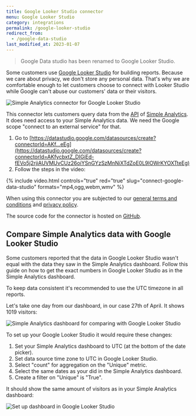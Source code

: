 ```yaml
---
title: Google Looker Studio connector
menu: Google Looker Studio
category: integrations
permalink: /google-looker-studio
redirect_from: 
  - /google-data-studio
last_modified_at: 2023-01-07
---
```


> Google Data studio has been renamed to Google Looker Studio.

Some customers use [Google Looker Studio](https://datastudio.google.com/) for building reports. Because we care about privacy, we don't store any personal data. That's why we are comfortable enough to let customers choose to connect with Looker Studio while Google can't abuse our customers' data or their visitors.

<img class="border-radius" src="https://assets.simpleanalytics.com/docs/google-data-studio/connector.jpg" alt="Simple Analytics connector for Google Looker Studio" />

This connector lets customers query data from the [API](/api) of [Simple Analytics](https://simpleanalytics.com/). It does need access to your Simple Analytics data. We need the Google scope "connect to an external service" for that.

1. Go to [https://datastudio.google.com/datasources/create?connectorId=AKf...eEg](https://datastudio.google.com/datasources/create?connectorId=AKfycbxtZ_DIGiEd-fEVo5j2rjiAUVMUvCUz26oiYSnGYzSzMnNiXTdZoE0L9lOWrKYOXTteEg)
1. Follow the steps in the video:

{%
  include video.html
  controls="true"
  red="true"
  slug="connect-google-data-studio"
  formats="mp4,ogg,webm,wmv"
%}

When using this connector you are subjected to our [general terms and conditions](https://simpleanalytics.com/general-terms-and-conditions) and [privacy policy](https://simpleanalytics.com/privacy).

The source code for the connector is hosted on [GitHub](https://github.com/simpleanalytics/google-data-studio/).

## Compare Simple Analytics data with Google Looker Studio

Some customers reported that the data in Google Looker Studio wasn't equal with the data they saw in the Simple Analytics dashboard. Follow this guide on how to get the exact numbers in Google Looker Studio as in the Simple Analytics dashboard.

To keep data consistent it's recommended to use the UTC timezone in all reports.

Let's take one day from our dashboard, in our case 27th of April. It shows 1019 visitors:

<img class="border-radius" src="https://assets.simpleanalytics.com/docs/google-data-studio/simple-analytics-dashboard.png" alt="Simple Analytics dashboard for comparing with Google Looker Studio" />

To set up your Google Looker Studio it would require these changes:

1. Set your Simple Analytics dashboard to UTC (at the bottom of the date picker).
2. Set data source time zone to UTC in Google Looker Studio.
3. Select "count" for aggregation on the "Unique" metric.
4. Select the same dates as your did in the Simple Analytics dashboard.
5. Create a filter on "Unique" is "True".

It should show the same amount of visitors as in your Simple Analytics dashboard:

<img class="border-radius" src="https://assets.simpleanalytics.com/docs/google-data-studio/instructions.png" alt="Set up dashboard in Google Looker Studio" />
